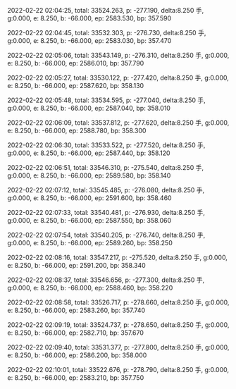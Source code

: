 2022-02-22 02:04:25, total: 33524.263, p: -277.190, delta:8.250 手, g:0.000, e: 8.250, b: -66.000, ep: 2583.530, bp: 357.590

2022-02-22 02:04:45, total: 33532.303, p: -276.730, delta:8.250 手, g:0.000, e: 8.250, b: -66.000, ep: 2583.030, bp: 357.470

2022-02-22 02:05:06, total: 33543.149, p: -276.310, delta:8.250 手, g:0.000, e: 8.250, b: -66.000, ep: 2586.010, bp: 357.790

2022-02-22 02:05:27, total: 33530.122, p: -277.420, delta:8.250 手, g:0.000, e: 8.250, b: -66.000, ep: 2587.620, bp: 358.130

2022-02-22 02:05:48, total: 33534.595, p: -277.040, delta:8.250 手, g:0.000, e: 8.250, b: -66.000, ep: 2587.040, bp: 358.010

2022-02-22 02:06:09, total: 33537.812, p: -277.620, delta:8.250 手, g:0.000, e: 8.250, b: -66.000, ep: 2588.780, bp: 358.300

2022-02-22 02:06:30, total: 33533.522, p: -277.520, delta:8.250 手, g:0.000, e: 8.250, b: -66.000, ep: 2587.440, bp: 358.120

2022-02-22 02:06:51, total: 33546.310, p: -275.540, delta:8.250 手, g:0.000, e: 8.250, b: -66.000, ep: 2589.580, bp: 358.140

2022-02-22 02:07:12, total: 33545.485, p: -276.080, delta:8.250 手, g:0.000, e: 8.250, b: -66.000, ep: 2591.600, bp: 358.460

2022-02-22 02:07:33, total: 33540.481, p: -276.930, delta:8.250 手, g:0.000, e: 8.250, b: -66.000, ep: 2587.550, bp: 358.060

2022-02-22 02:07:54, total: 33540.205, p: -276.740, delta:8.250 手, g:0.000, e: 8.250, b: -66.000, ep: 2589.260, bp: 358.250

2022-02-22 02:08:16, total: 33547.217, p: -275.520, delta:8.250 手, g:0.000, e: 8.250, b: -66.000, ep: 2591.200, bp: 358.340

2022-02-22 02:08:37, total: 33546.656, p: -277.300, delta:8.250 手, g:0.000, e: 8.250, b: -66.000, ep: 2588.460, bp: 358.220

2022-02-22 02:08:58, total: 33526.717, p: -278.660, delta:8.250 手, g:0.000, e: 8.250, b: -66.000, ep: 2583.260, bp: 357.740

2022-02-22 02:09:19, total: 33524.737, p: -278.650, delta:8.250 手, g:0.000, e: 8.250, b: -66.000, ep: 2582.710, bp: 357.670

2022-02-22 02:09:40, total: 33531.377, p: -277.800, delta:8.250 手, g:0.000, e: 8.250, b: -66.000, ep: 2586.200, bp: 358.000

2022-02-22 02:10:01, total: 33522.676, p: -278.790, delta:8.250 手, g:0.000, e: 8.250, b: -66.000, ep: 2583.210, bp: 357.750